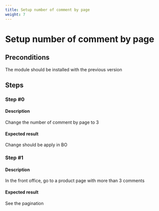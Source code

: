 ```yaml
---
title: Setup number of comment by page
weight: 7
---
```


# Setup number of comment by page

## Preconditions

The module should be installed with the previous version
## Steps
### Step #0
#### Description
Change the number of comment by page to 3
#### Expected result
Change should be apply in BO
### Step #1
#### Description
In the front office, go to a product page with more than 3 comments
#### Expected result
See the pagination
